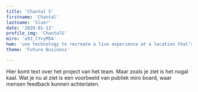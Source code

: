 ```yaml
---
title: 'Chantal S'
firstname: 'Chantal'
lastname: 'Sluer'
date: '2020-01-13'
profile_img: 'ChantalS'
miro: 'o9J_lYvyM5A'
hwm: 'use technology to recreate a live experience at a location that’s not the event itself?'
theme: 'Future Business'

---
```


Hier komt text over het project van het team. Maar zoals je ziet is het nogal kaal. Wat je nu al ziet is een voorbeeld van publiek miro board, waar mensen feedback kunnen achterlaten.


